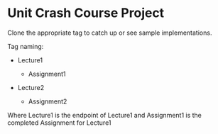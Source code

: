 # Unit Crash Course Project

Clone the appropriate tag to catch up or see sample implementations.

Tag naming:

- Lecture1
  - Assignment1

- Lecture2
  - Assignment2

Where Lecture1 is the endpoint of Lecture1 and Assignment1 is the completed Assignment for Lecture1
